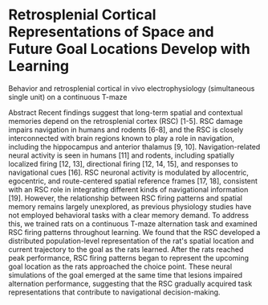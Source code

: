 # Retrosplenial Cortical Representations of Space and Future Goal Locations Develop with Learning

Behavior and retrosplenial cortical in vivo electrophysiology (simultaneous single unit) on a continuous T-maze

Abstract
Recent findings suggest that long-term spatial and contextual memories depend on the retrosplenial cortex (RSC) [1-5]. RSC damage impairs navigation in humans and rodents [6-8], and the RSC is closely interconnected with brain regions known to play a role in navigation, including the hippocampus and anterior thalamus [9, 10]. Navigation-related neural activity is seen in humans [11] and rodents, including spatially localized firing [12, 13], directional firing [12, 14, 15], and responses to navigational cues [16]. RSC neuronal activity is modulated by allocentric, egocentric, and route-centered spatial reference frames [17, 18], consistent with an RSC role in integrating different kinds of navigational information [19]. However, the relationship between RSC firing patterns and spatial memory remains largely unexplored, as previous physiology studies have not employed behavioral tasks with a clear memory demand. To address this, we trained rats on a continuous T-maze alternation task and examined RSC firing patterns throughout learning. We found that the RSC developed a distributed population-level representation of the rat's spatial location and current trajectory to the goal as the rats learned. After the rats reached peak performance, RSC firing patterns began to represent the upcoming goal location as the rats approached the choice point. These neural simulations of the goal emerged at the same time that lesions impaired alternation performance, suggesting that the RSC gradually acquired task representations that contribute to navigational decision-making.
